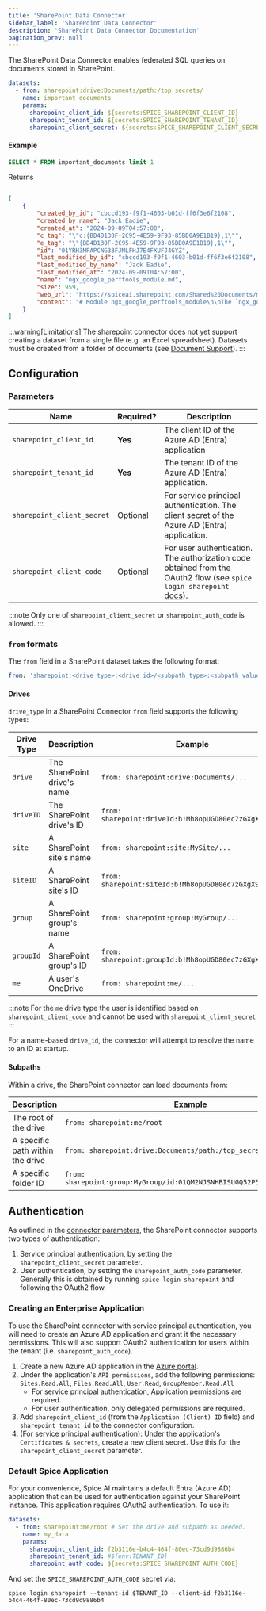 ```yaml
---
title: 'SharePoint Data Connector'
sidebar_label: 'SharePoint Data Connector'
description: 'SharePoint Data Connector Documentation'
pagination_prev: null
---
```


The SharePoint Data Connector enables federated SQL queries on documents stored in SharePoint.

```yaml
datasets:
  - from: sharepoint:drive:Documents/path:/top_secrets/
    name: important_documents
    params:
      sharepoint_client_id: ${secrets:SPICE_SHAREPOINT_CLIENT_ID}
      sharepoint_tenant_id: ${secrets:SPICE_SHAREPOINT_TENANT_ID}
      sharepoint_client_secret: ${secrets:SPICE_SHAREPOINT_CLIENT_SECRET}
```
#### Example
```sql
SELECT * FROM important_documents limit 1
```
Returns
```json

[
    {
        "created_by_id": "cbccd193-f9f1-4603-b01d-ff6f3e6f2108",
        "created_by_name": "Jack Eadie",
        "created_at": "2024-09-09T04:57:00",
        "c_tag": "\"c:{BD4D130F-2C95-4E59-9F93-85BD0A9E1B19},1\"",
        "e_tag": "\"{BD4D130F-2C95-4E59-9F93-85BD0A9E1B19},1\"",
        "id": "01YRH3MPAPCNG33FJMLFHJ7E4FXUFJ4GYZ",
        "last_modified_by_id": "cbccd193-f9f1-4603-b01d-ff6f3e6f2108",
        "last_modified_by_name": "Jack Eadie",
        "last_modified_at": "2024-09-09T04:57:00",
        "name": "ngx_google_perftools_module.md",
        "size": 959,
        "web_url": "https://spiceai.sharepoint.com/Shared%20Documents/md/ngx_google_perftools_module.md",
        "content": "# Module ngx_google_perftools_module\n\nThe `ngx_google_perftools_module` module (0.6.29) enables profiling of nginx worker processes using [Google Performance Tools](https://github.com/gperftools/gperftools). The module is intended for nginx developers.\n\nThis module is not built by default, it should be enabled with the `--with-google_perftools_module` configuration parameter.\n\n> **Note:** This module requires the [gperftools](https://github.com/gperftools/gperftools) library.\n\n## Example Configuration\n\n```nginx\ngoogle_perftools_profiles /path/to/profile;\n```\n\nProfiles will be stored as `/path/to/profile.<worker_pid>`.\n\n## Directives\n\n### google_perftools_profiles\n\n- **Syntax:** `google_perftools_profiles file;`\n- **Default:** —\n- **Context:** `main`\n\nSets a file name that keeps profiling information of nginx worker process. The ID of the worker process is always a part of the file name and is appended to the end of the file name, after a dot.\n"
    }
]
```


:::warning[Limitations]
The sharepoint connector does not yet support creating a dataset from a single file (e.g. an Excel spreadsheet). Datasets must be created from a folder of documents (see [Document Support](/components/data-connectors/index.md#document-support)).
:::


## Configuration
### Parameters

| Name  | Required?  | Description |
|---|---| --- |
| `sharepoint_client_id` | **Yes**  | The client ID of the Azure AD (Entra) application |
| `sharepoint_tenant_id` | **Yes**  | The tenant ID of the Azure AD (Entra) application. |
| `sharepoint_client_secret` | Optional  | For service principal authentication. The client secret of the Azure AD (Entra) application. |
| `sharepoint_client_code` | Optional  | For user authentication. The authorization code obtained from the OAuth2 flow (see `spice login sharepoint` [docs](/cli/reference/login)). |

:::note
Only one of `sharepoint_client_secret` or `sharepoint_auth_code` is allowed.
:::

### `from` formats

The `from` field in a SharePoint dataset takes the following format:
```yaml
from: 'sharepoint:<drive_type>:<drive_id>/<subpath_type>:<subpath_value>'
```

#### Drives

`drive_type` in a SharePoint Connector `from` field supports the following types:

| Drive Type  | Description  | Example |
|---|---| --- |
| `drive`  | The SharePoint drive's name | `from: sharepoint:drive:Documents/...` |
| `driveID` | The SharePoint drive's ID | `from: sharepoint:driveId:b!Mh8opUGD80ec7zGXgX9r/...` |
| `site` | A SharePoint site's name | `from: sharepoint:site:MySite/...` |
| `siteID` | A SharePoint site's ID | `from: sharepoint:siteId:b!Mh8opUGD80ec7zGXgX9r/...` |
| `group` | A SharePoint group's name | `from: sharepoint:group:MyGroup/...` |
| `groupId` | A SharePoint group's ID | `from: sharepoint:groupId:b!Mh8opUGD80ec7zGXgX9r/...` |
| `me` | A user's OneDrive | `from: sharepoint:me/...` |

:::note
For the `me` drive type the user is identified based on `sharepoint_client_code` and cannot be used with `sharepoint_client_secret`
:::

For a name-based `drive_id`, the connector will attempt to resolve the name to an ID at startup.

#### Subpaths

Within a drive, the SharePoint connector can load documents from:

| Description  | Example |
| ---| --- |
| The root of the drive  | `from: sharepoint:me/root` |
| A specific path within the drive | `from: sharepoint:drive:Documents/path:/top_secrets` |
| A specific folder ID | `from: sharepoint:group:MyGroup/id:01QM2NJSNHBISUGQ52P5AJQ3CBNOXDMVNT` |


## Authentication
As outlined in the [connector parameters](#parameters), the SharePoint connector supports two types of authentication:
 1. Service principal authentication, by setting the `sharepoint_client_secret` parameter.
 2. User authentication, by setting the `sharepoint_auth_code` parameter. Generally this is obtained by running `spice login sharepoint` and following the OAuth2 flow.

### Creating an Enterprise Application
To use the SharePoint connector with service principal authentication, you will need to create an Azure AD application and grant it the necessary permissions. This will also support OAuth2 authentication for users within the tenant (i.e. `sharepoint_auth_code`).

1. Create a new Azure AD application in the [Azure portal](https://portal.azure.com/#view/Microsoft_AAD_IAM/ActiveDirectoryMenuBlade/~/Overview).
2. Under the application's `API permissions`, add the following permissions: `Sites.Read.All`, `Files.Read.All`, `User.Read`, `GroupMember.Read.All`
    - For service principal authentication, Application permissions are required. 
    - For user authentication, only delegated permissions are required.
3. Add `sharepoint_client_id` (from the `Application (Client) ID` field) and `sharepoint_tenant_id` to the connector configuration.
4. (For service principal authentication): Under the application's `Certificates & secrets`, create a new client secret. Use this for the `sharepoint_client_secret` parameter.

### Default Spice Application
For your convenience, Spice AI maintains a default Entra (Azure AD) application that can be used for authentication against your SharePoint instance. This application requires OAuth2 authentication. To use it:

```yaml
datasets:
  - from: sharepoint:me/root # Set the drive and subpath as needed.
    name: my_data
    params:
      sharepoint_client_id: f2b3116e-b4c4-464f-80ec-73cd9d9886b4
      sharepoint_tenant_id: #${env:TENANT_ID}
      sharepoint_auth_code: ${secrets:SPICE_SHAREPOINT_AUTH_CODE}
```

And set the `SPICE_SHAREPOINT_AUTH_CODE` secret via:
```shell
spice login sharepoint --tenant-id $TENANT_ID --client-id f2b3116e-b4c4-464f-80ec-73cd9d9886b4
```
